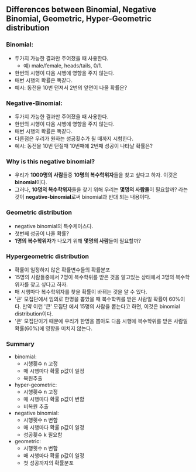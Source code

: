 ## Differences between Binomial, Negative Binomial, Geometric, Hyper-Geometric distribution


### Binomial: 
* 두가지 가능한 결과만 주어졌을 때 사용한다. 
	* 예) male/female, heads/tails, 0/1.
* 한번의 시행이 다음 시행에 영향을 주지 않는다.
* 매번 시행의 확률은 똑같다.
* 예시: 동전을 10번 던져서 2번의 앞면이 나올 확률은?

### Negative-Binomial:
* 두가지 가능한 결과만 주어졌을 때 사용한다.
* 한번의 시행이 다음 시행에 영향을 주지 않는다.
* 매번 시행의 확률은 똑같다.
* 다른점은 우리가 원하는 성공횟수가 될 때까지 시험한다.
* 예시: 동전을 10번 던질때 10번째에 2번째 성공이 나타날 확률은?

### Why is this negative binomial?
- 우리가 **1000명의 사람**들중 **10명의 복수학위자**들을 찾고 싶다고 하자. 이것은 **binomial**이다.
- 그러나, **10명의 복수학위자**들을 찾기 위해 우리는 **몇명의 사람들**이 필요할까? 라는 것이 **negative-binomial**로써 binomial과 반대 되는 내용이다.

### Geometric distribution 
- negative binomial의 특수케이스다. 
- 첫번째 성공이 나올 확률? 
- **1명의 복수학위자**가 나오기 위해 **몇명의 사람**들이 필요할까?

### Hypergeometric distribution
* 확률이 일정하지 않은 확률변수들의 확률분포
* 15명의 사람들중에서 7명이 복수학위를 받은 것을 알고있는 상태에서 3명의 복수학위자를 찾고 싶다고 하자.
* 매 시행마다 복수학위자를 찾을 확률이 바뀌는 것을 알 수 있다.
* '큰' 모집단에서 임의로 한명을 뽑았을 때 복수학위를 받은 사람일 확률이 60%이다. 만약 이런 '큰' 모집단 에서 15명의 사람을 뽑는다고 하면, 이것은 binomial distribution이다. 
* '큰' 모집단이기 때문에 우리가 한명을 뽑아도 다음 시행에 복수학위를 받은 사람일 확률(60%)에 영향을 미치지 않는다. 

### Summary
* binomial: 
	* 시행횟수 n 고정
	* 매 시행마다 확률 p값이 일정
	* 복원추출
* hyper-geometric: 
	* 시행횟수 n 고정
	* 매 시행마다 확률 p값이 변함
	* 비복원 추출
* negative binomial:
	* 시행횟수 n 변함
	* 매 시행마다 확률 p값이 일정
	* 성공횟수 k 필요함
* geometric:
	* 시행횟수 n 변함
	* 매 시행마다 확률 p값이 일정
	* 첫 성공까지의 확률분포